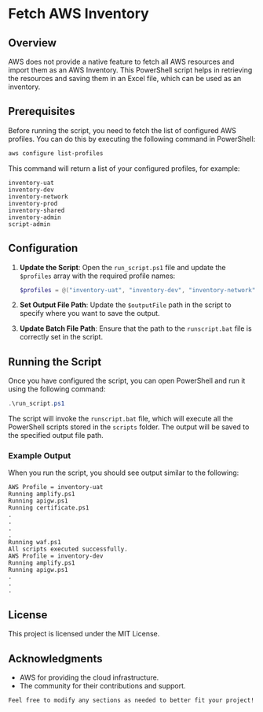 # Fetch AWS Inventory

## Overview

AWS does not provide a native feature to fetch all AWS resources and import them as an AWS Inventory. This PowerShell script helps in retrieving the resources and saving them in an Excel file, which can be used as an inventory.

## Prerequisites

Before running the script, you need to fetch the list of configured AWS profiles. You can do this by executing the following command in PowerShell:

```powershell
aws configure list-profiles
```

This command will return a list of your configured profiles, for example:

```
inventory-uat
inventory-dev
inventory-network
inventory-prod
inventory-shared
inventory-admin
script-admin
```

## Configuration

1. **Update the Script**: Open the `run_script.ps1` file and update the `$profiles` array with the required profile names:

    ```powershell
    $profiles = @("inventory-uat", "inventory-dev", "inventory-network", "inventory-prod", "inventory-shared", "inventory-admin")
    ```

2. **Set Output File Path**: Update the `$outputFile` path in the script to specify where you want to save the output.

3. **Update Batch File Path**: Ensure that the path to the `runscript.bat` file is correctly set in the script.

## Running the Script

Once you have configured the script, you can open PowerShell and run it using the following command:

```powershell
.\run_script.ps1
```

The script will invoke the `runscript.bat` file, which will execute all the PowerShell scripts stored in the `scripts` folder. The output will be saved to the specified output file path.

### Example Output

When you run the script, you should see output similar to the following:

```
AWS Profile = inventory-uat
Running amplify.ps1
Running apigw.ps1
Running certificate.ps1
.
.
.
.
Running waf.ps1
All scripts executed successfully.
AWS Profile = inventory-dev
Running amplify.ps1
Running apigw.ps1
.
.
.
```

## License

This project is licensed under the MIT License.

## Acknowledgments

- AWS for providing the cloud infrastructure.
- The community for their contributions and support.

```
Feel free to modify any sections as needed to better fit your project!
```
